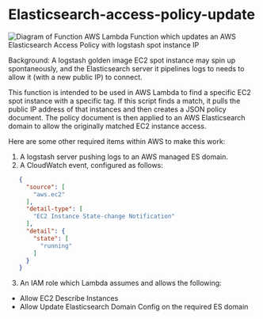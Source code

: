 # Elasticsearch-access-policy-update
![Diagram of Function](https://orndor.com/images/ElasticSearchArch.png)
AWS Lambda Function which updates an AWS Elasticsearch Access Policy with logstash spot instance IP

Background: A logstash golden image EC2 spot instance may spin up
spontaneously, and the Elasticsearch server it pipelines logs to needs
to allow it (with a new public IP) to connect.

This function is intended to be used in AWS Lambda to find a specific EC2
spot instance with a specific tag. If this script finds a match, it pulls
the public IP address of that instances and then creates a JSON policy
document. The policy document is then applied to an AWS Elasticsearch domain
to allow the originally matched EC2 instance access.

Here are some other required items within AWS to make this work:

1) A logstash server pushing logs to an AWS managed ES domain.
2) A CloudWatch event, configured as follows:
```json
   {
     "source": [
       "aws.ec2"
     ],
     "detail-type": [
       "EC2 Instance State-change Notification"
     ],
     "detail": {
       "state": [
         "running"
       ]
     }
   }
``` 
3) An IAM role which Lambda assumes and allows the following:
- Allow EC2 Describe Instances
- Allow Update Elasticsearch Domain Config on the required ES domain
